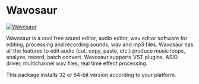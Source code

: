 # Wavosaur
[![Wavosaur](https://img.shields.io/badge/chocolatey-wavosaur--x86-%23333.svg)](https://chocolatey.org/packages/wavosaur/)

Wavosaur is a cool free sound editor, audio editor, wav editor software for editing, processing and recording sounds, wav and mp3 files. Wavosaur has all the features to edit audio (cut, copy, paste, etc.) produce music loops, analyze, record, batch convert. Wavosaur supports VST plugins, ASIO driver, multichannel wav files, real time effect processing.

This package installs 32 or 64-bit version according to your platform.
